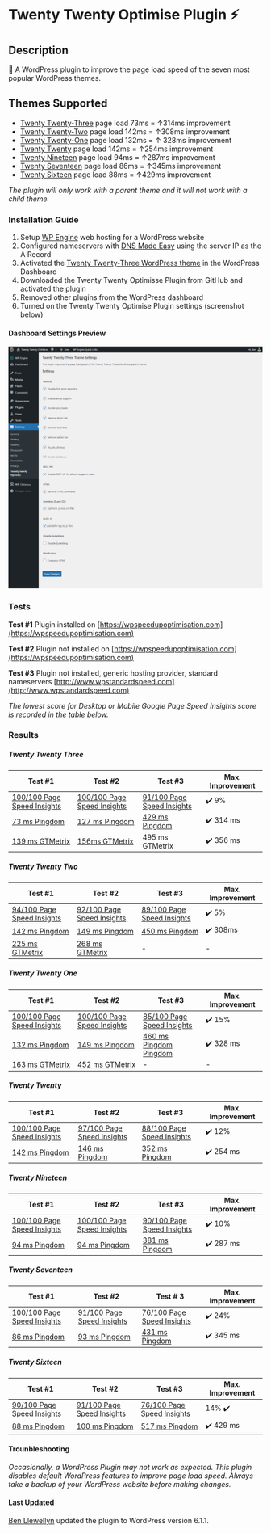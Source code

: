 # Twenty Twenty Optimise Plugin :zap:

## Description
:rainbow: A WordPress plugin to improve the page load speed of the seven most popular WordPress themes.

## Themes Supported
* [Twenty Twenty-Three](https://en-gb.wordpress.org/themes/twentytwentythree/) page load 73ms = ↑314ms improvement
* [Twenty Twenty-Two](https://en-gb.wordpress.org/themes/twentytwentytwo/) page load 142ms = ↑308ms improvement
* [Twenty Twenty-One](https://en-gb.wordpress.org/themes/twentytwentyone/) page load 132ms = ↑ 328ms improvement
* [Twenty Twenty](https://en-gb.wordpress.org/themes/twentytwenty/) page load 142ms = ↑254ms improvement
* [Twenty Nineteen](https://en-gb.wordpress.org/themes/twentynineteen/) page load 94ms = ↑287ms improvement
* [Twenty Seventeen](https://en-gb.wordpress.org/themes/twentyseventeen/) page load 86ms = ↑345ms improvement
* [Twenty Sixteen](https://en-gb.wordpress.org/themes/twentysixteen/) page load 88ms = ↑429ms improvement

_The plugin will only work with a parent theme and it will not work with a child theme._

### Installation Guide
1. Setup [WP Engine](https://wpengine.com) web hosting for a WordPress website
2. Configured nameservers with [DNS Made Easy](https://dnsmadeeasy.com) using the server IP as the A Record
3. Activated the [Twenty Twenty-Three WordPress theme](https://en-gb.wordpress.org/themes/twentytwentyone/) in the WordPress Dashboard
4. Downloaded the Twenty Twenty Optimisse Plugin from GitHub and activated the plugin
5. Removed other plugins from the WordPress dashboard
6. Turned on the Twenty Twenty Optimise Plugin settings (screenshot below)

#### Dashboard Settings Preview
![Settings Preview In WordPress Dashboard](https://github.com/slibdesign/twentytwentyoptimise/blob/master/screenshot/twentytwentyoptimisewppluginscreenshot.png)

### Tests

**Test #1** Plugin installed on [https://wpspeedupoptimisation.com](https://wpspeedupoptimisation.com)

**Test #2** Plugin not installed on [https://wpspeedupoptimisation.com](https://wpspeedupoptimisation.com)

**Test #3** Plugin not installed, generic hosting provider, standard nameservers [http://www.wpstandardspeed.com](http://www.wpstandardspeed.com)

*The lowest score for Desktop or Mobile Google Page Speed Insights score is recorded in the table below.*

### Results

##### Twenty Twenty Three

Test #1  | Test #2 | Test #3 | Max. Improvement
----------------- | -------------------- | ----------------------- | -----------------------
[100/100 Page Speed Insights](https://wpspeedupoptimisation.com/performance-pngs/2023/google-mobile.png) | [100/100 Page Speed Insights](https://wpspeedupoptimisation.com/performance-pngs/2023/vanilla/google-mobile.png) | [91/100 Page Speed Insights](https://wpspeedupoptimisation.com/performance-pngs/2023/standard/google-mobile.png) | :heavy_check_mark: 9%
[73 ms Pingdom](https://wpspeedupoptimisation.com/performance-pngs/2023/pingdom.png) | [127 ms Pingdom](https://wpspeedupoptimisation.com/performance-pngs/2023/vanilla/pingdom.png) | [429 ms Pingdom](https://wpspeedupoptimisation.com/performance-pngs/2023/standard/pingdom.png) | :heavy_check_mark: 314 ms
[139 ms GTMetrix](https://wpspeedupoptimisation.com/performance-pngs/2023/gtmetrix.png) | [156ms GTMetrix](https://wpspeedupoptimisation.com/performance-pngs/2023/vanilla/gtmetrix.png) | 495 ms GTMetrix | :heavy_check_mark: 356 ms

##### Twenty Twenty Two

Test #1  | Test #2 | Test #3 | Max. Improvement
----------------- | -------------------- | -------------------- | -------------------- 
[94/100 Page Speed Insights](https://wpspeedupoptimisation.com/performance-pngs/2022/google-mobile.png) | [92/100 Page Speed Insights](https://wpspeedupoptimisation.com/performance-pngs/2022/vanilla/google-mobile.png) | [89/100 Page Speed Insights](https://wpspeedupoptimisation.com/performance-pngs/2022/standard/google-mobile.png) | :heavy_check_mark: 5%
[142 ms Pingdom](https://wpspeedupoptimisation.com/performance-pngs/2022/pingdom.png) | [149 ms Pingdom](https://wpspeedupoptimisation.com/performance-pngs/2022/vanilla/pingdom.png) | [450 ms Pingdom](https://wpspeedupoptimisation.com/performance-pngs/2022/standard/pingdom.png) | :heavy_check_mark: 308ms
[225 ms GTMetrix](https://wpspeedupoptimisation.com/performance-pngs/2022/gtmetrix.png) | [268 ms GTMetrix](https://wpspeedupoptimisation.com/performance-pngs/2022/vanilla/gtmetrix.png) | - | -

##### Twenty Twenty One

Test #1 | Test #2 | Test #3 | Max. Improvement
----------------- | -------------------- | -------------------- | --------------------
[100/100 Page Speed Insights](https://wpspeedupoptimisation.com/performance-pngs/2021/google-mobile.png) | [100/100 Page Speed Insights](https://wpspeedupoptimisation.com/performance-pngs/2021/vanilla/google-mobile.png) | [85/100 Page Speed Insights](https://wpspeedupoptimisation.com/performance-pngs/2021/standard/google-mobile.png) | :heavy_check_mark: 15%
[132 ms Pingdom](https://wpspeedupoptimisation.com/performance-pngs/2021/pingdom.png) | [149 ms Pingdom](https://wpspeedupoptimisation.com/performance-pngs/2021/vanilla/pingdom.png) | [460 ms Pingdom Pingdom](https://wpspeedupoptimisation.com/performance-pngs/2021/standard/pingdom.png) | :heavy_check_mark: 328 ms
[163 ms GTMetrix](https://wpspeedupoptimisation.com/performance-pngs/2021/gtmetrix.png) | [452 ms GTMetrix](https://wpspeedupoptimisation.com/performance-pngs/2021/vanilla/gtmetrix.png) | - | -

##### Twenty Twenty 

Test #1 | Test #2 | Test #3 | Max. Improvement
----------------- | --------------------| --------------------| --------------------
[100/100 Page Speed Insights](https://wpspeedupoptimisation.com/performance-pngs/2020/google-mobile.png) | [97/100 Page Speed Insights](https://wpspeedupoptimisation.com/performance-pngs/2020/vanilla/google-mobile.png) | [88/100 Page Speed Insights](https://wpspeedupoptimisation.com/performance-pngs/2020/standard/google-mobile.png) | :heavy_check_mark: 12%
[142 ms Pingdom](https://wpspeedupoptimisation.com/performance-pngs/2020/pingdom.png) | [146 ms Pingdom](https://wpspeedupoptimisation.com/performance-pngs/2020/vanilla/pingdom.png) | [352 ms Pingdom](https://wpspeedupoptimisation.com/performance-pngs/2020/standard/pingdom.png) | :heavy_check_mark: 254 ms

##### Twenty Nineteen

Test #1 | Test #2 | Test #3 | Max. Improvement
----------------- | -------------------- | -------------------- | --------------------
[100/100 Page Speed Insights](https://wpspeedupoptimisation.com/performance-pngs/2019/google-mobile.png) | [100/100 Page Speed Insights](https://wpspeedupoptimisation.com/performance-pngs/2019/vanilla/google-mobile.png) | [90/100 Page Speed Insights](https://wpspeedupoptimisation.com/performance-pngs/2019/standard/google-mobile.png) | :heavy_check_mark: 10%
[94 ms Pingdom](https://wpspeedupoptimisation.com/performance-pngs/2019/pingdom.png) | [94 ms Pingdom](https://wpspeedupoptimisation.com/performance-pngs/2019/vanilla/pingdom.png) | [381 ms Pingdom](https://wpspeedupoptimisation.com/performance-pngs/2019/standard/pingdom.png) | :heavy_check_mark: 287 ms

##### Twenty Seventeen

Test #1 | Test #2 | Test # 3 | Max. Improvement
----------------- | -------------------- | -------------------- | --------------------
[100/100 Page Speed Insights](https://wpspeedupoptimisation.com/performance-pngs/2017/google-mobile.png) | [91/100 Page Speed Insights](https://wpspeedupoptimisation.com/performance-pngs/2017/vanilla/google-mobile.png) | [76/100 Page Speed Insights](https://wpspeedupoptimisation.com/performance-pngs/2017/standard/google-mobile.png) | :heavy_check_mark: 24% 
[86 ms Pingdom](https://wpspeedupoptimisation.com/performance-pngs/2017/pingdom.png) | [93 ms Pingdom](https://wpspeedupoptimisation.com/performance-pngs/2017/vanilla/pingdom.png) | [431 ms Pingdom](https://wpspeedupoptimisation.com/performance-pngs/2017/standard/pingdom.png) | :heavy_check_mark: 345 ms

##### Twenty Sixteen

Test #1 | Test #2 | Test #3 | Max. Improvement
----------------- | -------------------- | -------------------- | --------------------
[90/100 Page Speed Insights](https://wpspeedupoptimisation.com/performance-pngs/2016/google-mobile.png) | [91/100 Page Speed Insights](https://wpspeedupoptimisation.com/performance-pngs/2016/vanilla/google-mobile.png) | [76/100 Page Speed Insights](https://wpspeedupoptimisation.com/performance-pngs/2016/standard/google-mobile.png) | 14% :heavy_check_mark:
[88 ms Pingdom](https://wpspeedupoptimisation.com/performance-pngs/2016/pingdom.png) | [100 ms Pingdom](https://wpspeedupoptimisation.com/performance-pngs/2016/vanilla/pingdom.png)  | [517 ms Pingdom](https://wpspeedupoptimisation.com/performance-pngs/2016/standard/pingdom.png) | :heavy_check_mark: 429 ms

#### Trounbleshooting
_Occasionally, a WordPress Plugin may not work as expected. This plugin disables default WordPress features to improve page load speed. Always take a backup of your WordPress website before making changes._

#### Last Updated
[Ben Llewellyn](https://www.slibdesign.com) updated the plugin to WordPress version 6.1.1.